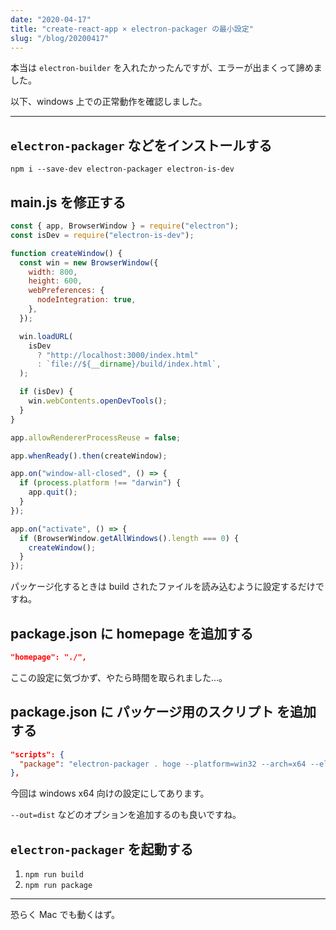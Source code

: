 ```yaml
---
date: "2020-04-17"
title: "create-react-app × electron-packager の最小設定"
slug: "/blog/20200417"
---
```


本当は `electron-builder` を入れたかったんですが、エラーが出まくって諦めました。

以下、windows 上での正常動作を確認しました。

---

## `electron-packager` などをインストールする

`npm i --save-dev electron-packager electron-is-dev`

## main.js を修正する

```js
const { app, BrowserWindow } = require("electron");
const isDev = require("electron-is-dev");

function createWindow() {
  const win = new BrowserWindow({
    width: 800,
    height: 600,
    webPreferences: {
      nodeIntegration: true,
    },
  });

  win.loadURL(
    isDev
      ? "http://localhost:3000/index.html"
      : `file://${__dirname}/build/index.html`,
  );

  if (isDev) {
    win.webContents.openDevTools();
  }
}

app.allowRendererProcessReuse = false;

app.whenReady().then(createWindow);

app.on("window-all-closed", () => {
  if (process.platform !== "darwin") {
    app.quit();
  }
});

app.on("activate", () => {
  if (BrowserWindow.getAllWindows().length === 0) {
    createWindow();
  }
});
```

パッケージ化するときは build されたファイルを読み込むように設定するだけですね。

## package.json に homepage を追加する

```json
"homepage": "./",
```

ここの設定に気づかず、やたら時間を取られました…。

## package.json に パッケージ用のスクリプト を追加する

```json
"scripts": {
  "package": "electron-packager . hoge --platform=win32 --arch=x64 --electronVersion=8.2.3 --overwrite"
},
```

今回は windows x64 向けの設定にしてあります。

`--out=dist` などのオプションを追加するのも良いですね。

## `electron-packager` を起動する

1. `npm run build`
2. `npm run package`

---

恐らく Mac でも動くはず。
